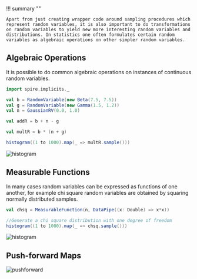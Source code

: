 !!! summary ""

    Apart from just creating wrapper code around sampling procedures which represent random variables, it is also important to do transformations on random variables to yield new more interesting random variables and distributions. In statistics one often formulates certain random variables as algebraic operations on other simpler random variables.


## Algebraic Operations

It is possible to do common algebraic operations on instances of continuous random variables.

```scala
import spire.implicits._

val b = RandomVariable(new Beta(7.5, 7.5))
val g = RandomVariable(new Gamma(1.5, 1.2))
val n = GaussianRV(0.0, 1.0)

val addR = b + n - g

val multR = b * (n + g)

histogram((1 to 1000).map(_ => multR.sample()))
```

![histogram](/images/histogram-mult.png)

## Measurable Functions

In many cases random variables can be expressed as functions of one another, for example chi square random variables are obtained by squaring normally distributed samples.

```scala
val chsq = MeasurableFunction(n, DataPipe((x: Double) => x*x))

//Generate a chi square distribution with one degree of freedom
histogram((1 to 1000).map(_ => chsq.sample()))
```

![histogram](/images/histogram-ch.png)

## Push-forward Maps

![pushforward](/images/randomVar.gif)
